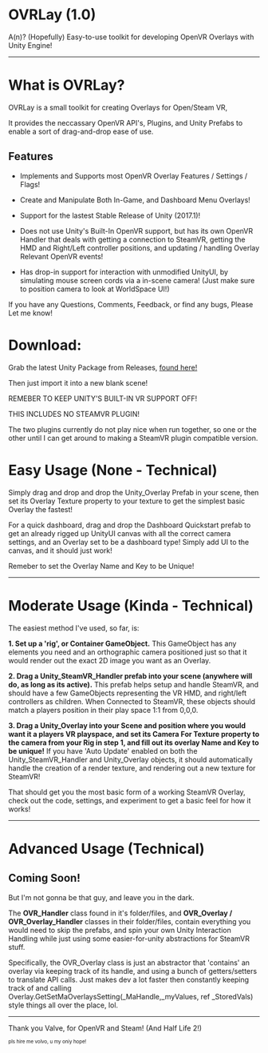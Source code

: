 # OVRLay (1.0)

A(n)? (Hopefully) Easy-to-use toolkit for developing OpenVR Overlays with Unity Engine!

---

What is OVRLay?
=

OVRLay is a small toolkit for creating Overlays for Open/Steam VR,

It provides the neccassary OpenVR API's, Plugins, and Unity Prefabs to enable a sort of drag-and-drop ease of use.

## Features
- Implements and Supports most OpenVR Overlay Features / Settings / Flags!

- Create and Manipulate Both In-Game, and Dashboard Menu Overlays!

- Support for the lastest Stable Release of Unity (2017.1)!

- Does not use Unity's Built-In OpenVR support, but has its own OpenVR Handler that deals with getting a connection to SteamVR, getting the HMD and Right/Left controller positions, and updating / handling Overlay Relevant OpenVR events!

- Has drop-in support for interaction with unmodified UnityUI, by simulating mouse screen cords via a in-scene camera! (Just make sure to position camera to look at WorldSpace UI!)

If you have any Questions, Comments, Feedback, or find any bugs, Please Let me know!

Download:
===

Grab the latest Unity Package from Releases, [found here!](https://github.com/benotter/OVRLay/releases)

Then just import it into a new blank scene!

REMEBER TO KEEP UNITY'S BUILT-IN VR SUPPORT OFF!

THIS INCLUDES NO STEAMVR PLUGIN!

The two plugins currently do not play nice when run together, so one or the other until I can get around to making a SteamVR plugin compatible version.


Easy Usage (None - Technical)
===

Simply drag and drop and drop the Unity_Overlay Prefab in your scene, then set its Overlay Texture property to your texture to get the simplest basic Overlay the fastest! 

For a quick dashboard, drag and drop the Dashboard Quickstart prefab to get an already rigged up UnityUI canvas with all the correct camera settings, and an Overlay set to be a dashboard type! Simply add UI to the canvas, and it should just work!

Remeber to set the Overlay Name and Key to be Unique!

---
Moderate Usage (Kinda - Technical)
===
The easiest method I've used, so far, is:

**1.  Set up a 'rig', or Container GameObject.** This GameObject has any elements you need and an orthographic camera positioned just so that it would render out the exact 2D image you want as an Overlay.

**2. Drag a Unity_SteamVR_Handler prefab into your scene (anywhere will do, as long as its active).** This prefab helps setup and handle SteamVR, and should have a few GameObjects representing the VR HMD, and right/left controllers as children. When Connected to SteamVR, these objects should match a players position in their play space 1:1 from 0,0,0.

**3. Drag a Unity_Overlay into your Scene and position where you would want it a players VR playspace, and set its Camera For Texture property to the camera from your Rig in step 1, and fill out its overlay Name and Key to be unique!** 
If you have 'Auto Update' enabled on both the Unity_SteamVR_Handler and Unity_Overlay objects, it should automatically handle the creation of a render texture, and rendering out a new texture for SteamVR!

That should get you the most basic form of a working SteamVR Overlay, check out the code, settings, and experiment to get a basic feel for how it works!

---
Advanced Usage (Technical)
===

## Coming Soon! 

But I'm not gonna be that guy, and leave you in the dark. 

The **OVR_Handler** class found in it's folder/files, and **OVR_Overlay / OVR_Overlay_Handler** classes in their folder/files, contain everything you would need to skip the prefabs, and spin your own Unity Interaction Handling while just using some easier-for-unity abstractions for SteamVR stuff.

Specifically, the OVR_Overlay class is just an abstractor that 'contains' an overlay via keeping track of its handle, and using a bunch of getters/setters to translate API calls. Just makes dev a lot faster then constantly keeping track of and calling Overlay.GetSetMaOverlaysSetting(_MaHandle,_myValues, ref _StoredVals) style things all over the place, lol.

---

Thank you Valve, for OpenVR and Steam! (And Half Life 2!)

<sup><sup>pls hire me volvo, u my oniy hope!</sup></sup>

